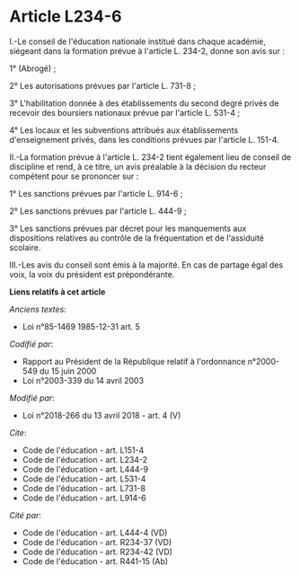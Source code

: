 # Article L234-6

I.-Le conseil de l'éducation nationale institué dans chaque académie, siégeant dans la formation prévue à l'article L. 234-2,
donne son avis sur : 

1° (Abrogé) ; 

2° Les autorisations prévues par l'article L. 731-8 ; 

3° L'habilitation donnée à des établissements du second degré privés de recevoir des boursiers nationaux prévue par l'article
L. 531-4 ; 

4° Les locaux et les subventions attribués aux établissements d'enseignement privés, dans les conditions prévues par
l'article L. 151-4. 

II.-La formation prévue à l'article L. 234-2 tient également lieu de conseil de discipline et rend, à ce titre, un avis
préalable à la décision du recteur compétent pour se prononcer sur : 

1° Les sanctions prévues par l'article L. 914-6 ; 

2° Les sanctions prévues par l'article L. 444-9 ; 

3° Les sanctions prévues par décret pour les manquements aux dispositions relatives au contrôle de la fréquentation et de
l'assiduité scolaire. 

III.-Les avis du conseil sont émis à la majorité. En cas de partage égal des voix, la voix du président est prépondérante.

**Liens relatifs à cet article**

_Anciens textes_:

  - Loi n°85-1469 1985-12-31 art. 5

_Codifié par_:

  - Rapport au Président de la République relatif à l'ordonnance n°2000-549 du 15 juin 2000
  - Loi n°2003-339 du 14 avril 2003

_Modifié par_:

  - Loi n°2018-266 du 13 avril 2018 - art. 4 (V)

_Cite_:

  - Code de l'éducation - art. L151-4
  - Code de l'éducation - art. L234-2
  - Code de l'éducation - art. L444-9
  - Code de l'éducation - art. L531-4
  - Code de l'éducation - art. L731-8
  - Code de l'éducation - art. L914-6

_Cité par_:

  - Code de l'éducation - art. L444-4 (VD)
  - Code de l'éducation - art. R234-37 (VD)
  - Code de l'éducation - art. R234-42 (VD)
  - Code de l'éducation - art. R441-15 (Ab)
